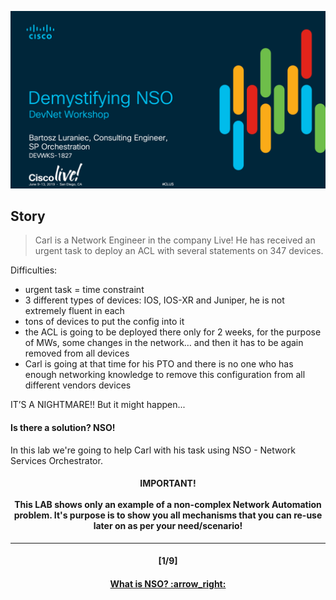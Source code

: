 ![Intro](/readme/intro.png)

## Story
> Carl is a Network Engineer in the company Live! He has received an urgent task to deploy an ACL with several statements on 347 devices.

Difficulties:  
- urgent task = time constraint
- 3 different types of devices: IOS, IOS-XR and Juniper, he is not extremely fluent in each
- tons of devices to put the config into it
- the ACL is going to be deployed there only for 2 weeks, for the purpose of MWs, some changes in the network… and then it has to be again removed from all devices
- Carl is going at that time for his PTO and there is no one who has enough networking knowledge to remove this configuration from all different vendors devices

IT’S A NIGHTMARE!! But it might happen...

#### Is there a solution? NSO!

In this lab we're going to help Carl with his task using NSO - Network Services Orchestrator.

<h4 align="center"> IMPORTANT! <br> <br> This LAB shows only an example of a non-complex Network Automation problem. It's purpose is to show you all mechanisms that you can re-use later on as per your need/scenario! </h4>  

---
<h4 align="center">[1/9]</h4>
<h4 align="center"> <a href="/readme/1.md"> What is NSO? :arrow_right: </a> </h4>
